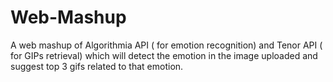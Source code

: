 # Web-Mashup
A web mashup of Algorithmia API ( for emotion recognition) and Tenor API ( for GIPs retrieval) which will detect the emotion in the image uploaded and suggest top 3 gifs related to that emotion.
